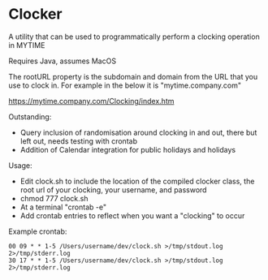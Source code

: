 # Clocker

A utility that can be used to programmatically perform a clocking operation in MYTIME

Requires Java, assumes MacOS

The rootURL property is the subdomain and domain from the URL that you use to clock in. For example in the below it is "mytime.company.com"

https://mytime.company.com/Clocking/index.htm

Outstanding:
* Query inclusion of randomisation around clocking in and out, there but left out, needs testing with crontab
* Addition of Calendar integration for public holidays and holidays

Usage:
* Edit clock.sh to include the location of the compiled clocker class, the root url of your clocking, your username, and password
* chmod 777 clock.sh
* At a terminal "crontab -e"
* Add crontab entries to reflect when you want a "clocking" to occur

Example crontab:
```
00 09 * * 1-5 /Users/username/dev/clock.sh >/tmp/stdout.log 2>/tmp/stderr.log
30 17 * * 1-5 /Users/username/dev/clock.sh >/tmp/stdout.log 2>/tmp/stderr.log
```
